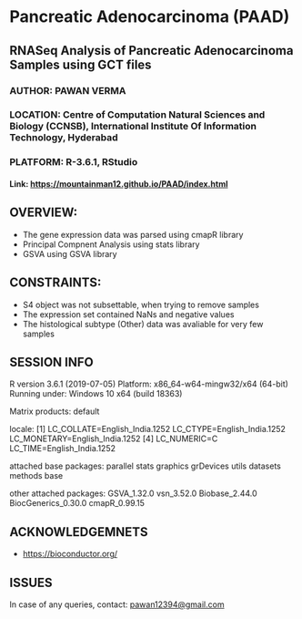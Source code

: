 # Pancreatic Adenocarcinoma (PAAD)
## RNASeq Analysis of Pancreatic Adenocarcinoma Samples using GCT files
### AUTHOR: PAWAN VERMA
### LOCATION: Centre of Computation Natural Sciences and Biology (CCNSB), International Institute Of Information Technology, Hyderabad
### PLATFORM: R-3.6.1, RStudio
#### Link: https://mountainman12.github.io/PAAD/index.html

## OVERVIEW:
- The gene expression data was parsed using cmapR library
- Principal Compnent Analysis using stats library
- GSVA using GSVA library

## CONSTRAINTS:
- S4 object was not subsettable, when trying to remove samples
- The expression set contained NaNs and negative values
- The histological subtype (Other) data was avaliable for very few samples

## SESSION INFO
R version 3.6.1 (2019-07-05)
Platform: x86_64-w64-mingw32/x64 (64-bit)
Running under: Windows 10 x64 (build 18363)

Matrix products: default

locale:
[1] LC_COLLATE=English_India.1252  LC_CTYPE=English_India.1252    LC_MONETARY=English_India.1252
[4] LC_NUMERIC=C                   LC_TIME=English_India.1252    

attached base packages:
parallel stats graphics grDevices utils datasets methods base     

other attached packages:
GSVA_1.32.0 vsn_3.52.0 Biobase_2.44.0 BiocGenerics_0.30.0 cmapR_0.99.15

## ACKNOWLEDGEMNETS
- https://bioconductor.org/

## ISSUES
In case of any queries, contact: pawan12394@gmail.com
